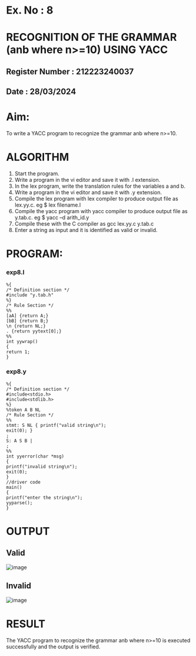 # Ex. No : 8
# RECOGNITION OF THE GRAMMAR (anb where n>=10) USING YACC
## Register Number : 212223240037
## Date : 28/03/2024
# Aim:
To write a YACC program to recognize the grammar anb where n>=10.
# ALGORITHM
1.	Start the program.
2.	Write a program in the vi editor and save it with .l extension.
3.	In the lex program, write the translation rules for the variables a and b.
4.	Write a program in the vi editor and save it with .y extension.
5.	Compile the lex program with lex compiler to produce output file as lex.yy.c. eg $ lex filename.l
6.	Compile the yacc program with yacc compiler to produce output file as y.tab.c. eg $ yacc –d arith_id.y
7.	Compile these with the C compiler as gcc lex.yy.c y.tab.c
8.	Enter a string as input and it is identified as valid or invalid.
# PROGRAM:
### exp8.l
```
%{
/* Definition section */
#include "y.tab.h"
%}
/* Rule Section */
%%
[aA] {return A;}
[bB] {return B;}
\n {return NL;}
. {return yytext[0];}
%%
int yywrap()
{
return 1;
}
```
### exp8.y
```
%{
/* Definition section */
#include<stdio.h>
#include<stdlib.h>
%}
%token A B NL
/* Rule Section */
%%
stmt: S NL { printf("valid string\n");
exit(0); }
;
S: A S B |
;
%%
int yyerror(char *msg)
{
printf("invalid string\n");
exit(0);
}
//driver code
main()
{
printf("enter the string\n");
yyparse();
}
```
# OUTPUT
## Valid
![image](https://github.com/GnanendranN/Ex-8-RECOGNITION-OF-THE-GRAMMAR-anb-where-n-10-USING-YACC/assets/138955207/20612a16-06c3-4b81-93cb-8993396daf44)
## Invalid
![image](https://github.com/GnanendranN/Ex-8-RECOGNITION-OF-THE-GRAMMAR-anb-where-n-10-USING-YACC/assets/138955207/9f958178-c2d6-4cf4-82c9-8108f55f373e)

# RESULT
The YACC program to recognize the grammar anb where n>=10 is executed successfully and the output is verified.
 

